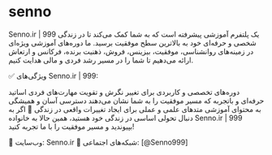 # senno
Senno.ir | 999 یک پلتفرم آموزشی پیشرفته است که به شما کمک می‌کند تا در زندگی شخصی و حرفه‌ای خود به بالاترین سطح موفقیت برسید. ما دوره‌های آموزشی ویژه‌ای در زمینه‌های روانشناسی، موفقیت، بیزینس، فروش، ذهنیت برنده، فرکانس و ارتعاش ارائه می‌دهیم تا شما را در مسیر رشد فردی و مالی هدایت کنیم.

✅ ویژگی‌های Senno.ir | 999:

دوره‌های تخصصی و کاربردی برای تغییر نگرش و تقویت مهارت‌های فردی
اساتید حرفه‌ای و باتجربه که مسیر موفقیت را به شما نشان می‌دهند
دسترسی آسان و همیشگی به محتوای آموزشی
متدهای علمی و عملی برای ایجاد تغییرات واقعی در زندگی
🚀 اگر به دنبال تحولی اساسی در زندگی خود هستید، همین حالا به خانواده Senno.ir | 999 بپیوندید و مسیر موفقیت را با ما تجربه کنید!

📌 وب‌سایت: Senno.ir
📌 شبکه‌های اجتماعی: [@Senno999]
